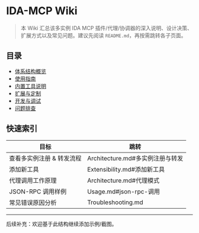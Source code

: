 # IDA-MCP Wiki

> 本 Wiki 汇总该多实例 IDA MCP 插件/代理/协调器的深入说明、设计决策、扩展方式以及常见问题。建议先阅读 `README.md`，再按需跳转各子页面。

## 目录

- [体系结构概览](Architecture.md)
- [使用指南](Usage.md)
- [内置工具说明](Tools.md)
- [扩展与定制](Extensibility.md)
- [开发与调试](Development.md)
- [问题排查](Troubleshooting.md)

## 快速索引

| 目标 | 跳转 |
|------|------|
| 查看多实例注册 & 转发流程 | Architecture.md#多实例注册与转发 |
| 添加新工具 | Extensibility.md#添加新工具 |
| 代理调用工作原理 | Architecture.md#代理模式 |
| JSON-RPC 调用样例 | Usage.md#json-rpc-调用 |
| 常见错误原因分析 | Troubleshooting.md |

---

后续补充：欢迎基于此结构继续添加示例/截图。
